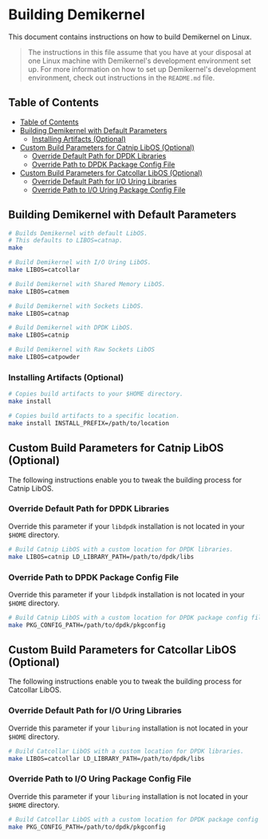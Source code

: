 
# Building Demikernel

This document contains instructions on how to build Demikernel on Linux.

> The instructions in this file assume that you have at your disposal at one
Linux machine with Demikernel's development environment set up. For more
information on how to set up Demikernel's development environment, check out
instructions in the `README.md` file.

## Table of Contents

- [Table of Contents](#table-of-contents)
- [Building Demikernel with Default Parameters](#building-demikernel-with-default-parameters)
  - [Installing Artifacts (Optional)](#installing-artifacts-optional)
- [Custom Build Parameters for Catnip LibOS (Optional)](#custom-build-parameters-for-catnip-libos-optional)
  - [Override Default Path for DPDK Libraries](#override-default-path-for-dpdk-libraries)
  - [Override Path to DPDK Package Config File](#override-path-to-dpdk-package-config-file)
- [Custom Build Parameters for Catcollar LibOS (Optional)](#custom-build-parameters-for-catcollar-libos-optional)
  - [Override Default Path for I/O Uring Libraries](#override-default-path-for-io-uring-libraries)
  - [Override Path to I/O Uring Package Config File](#override-path-to-io-uring-package-config-file)

## Building Demikernel with Default Parameters

```bash
# Builds Demikernel with default LibOS.
# This defaults to LIBOS=catnap.
make

# Build Demikernel with I/O Uring LibOS.
make LIBOS=catcollar

# Build Demikernel with Shared Memory LibOS.
make LIBOS=catmem

# Build Demikernel with Sockets LibOS.
make LIBOS=catnap

# Build Demikernel with DPDK LibOS.
make LIBOS=catnip

# Build Demikernel with Raw Sockets LibOS
make LIBOS=catpowder
```

### Installing Artifacts (Optional)

```bash
# Copies build artifacts to your $HOME directory.
make install

# Copies build artifacts to a specific location.
make install INSTALL_PREFIX=/path/to/location
```

## Custom Build Parameters for Catnip LibOS (Optional)

The following instructions enable you to tweak the building process for Catnip
LibOS.

### Override Default Path for DPDK Libraries

Override this parameter if your `libdpdk` installation is not located in your
`$HOME` directory.

```bash
# Build Catnip LibOS with a custom location for DPDK libraries.
make LIBOS=catnip LD_LIBRARY_PATH=/path/to/dpdk/libs
```

### Override Path to DPDK Package Config File

Override this parameter if your `libdpdk` installation is not located in your
`$HOME` directory.

```bash
# Build Catnip LibOS with a custom location for DPDK package config files.
make PKG_CONFIG_PATH=/path/to/dpdk/pkgconfig
```

## Custom Build Parameters for Catcollar LibOS (Optional)

The following instructions enable you to tweak the building process for Catcollar LibOS.

### Override Default Path for I/O Uring Libraries

Override this parameter if your `liburing` installation is not located in your
`$HOME` directory.

```bash
# Build Catcollar LibOS with a custom location for DPDK libraries.
make LIBOS=catcollar LD_LIBRARY_PATH=/path/to/dpdk/libs
```

### Override Path to I/O Uring Package Config File

Override this parameter if your `liburing` installation is not located in your
`$HOME` directory.

```bash
# Build Catcollar LibOS with a custom location for DPDK package config files.
make PKG_CONFIG_PATH=/path/to/dpdk/pkgconfig
```
